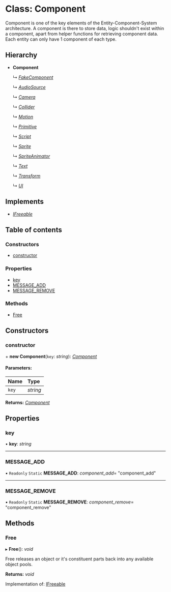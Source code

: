 # Class: Component

Component is one of the key elements of the Entity-Component-System architecture.
A component is there to store data, logic shouldn't exist within
a component, apart from helper functions for retrieving
component data.
Each entity can only have 1 component of each type.

## Hierarchy

* **Component**

  ↳ [*FakeComponent*](fakecomponent.md)

  ↳ [*AudioSource*](audiosource.md)

  ↳ [*Camera*](camera.md)

  ↳ [*Collider*](collider.md)

  ↳ [*Motion*](motion.md)

  ↳ [*Primitive*](primitive.md)

  ↳ [*Script*](script.md)

  ↳ [*Sprite*](sprite.md)

  ↳ [*SpriteAnimator*](spriteanimator.md)

  ↳ [*Text*](text.md)

  ↳ [*Transform*](transform.md)

  ↳ [*UI*](ui.md)

## Implements

* [*IFreeable*](../interfaces/ifreeable.md)

## Table of contents

### Constructors

- [constructor](component.md#constructor)

### Properties

- [key](component.md#key)
- [MESSAGE\_ADD](component.md#message_add)
- [MESSAGE\_REMOVE](component.md#message_remove)

### Methods

- [Free](component.md#free)

## Constructors

### constructor

\+ **new Component**(`key`: *string*): [*Component*](component.md)

#### Parameters:

Name | Type |
:------ | :------ |
`key` | *string* |

**Returns:** [*Component*](component.md)

## Properties

### key

• **key**: *string*

___

### MESSAGE\_ADD

▪ `Readonly` `Static` **MESSAGE\_ADD**: *component_add*= "component\_add"

___

### MESSAGE\_REMOVE

▪ `Readonly` `Static` **MESSAGE\_REMOVE**: *component_remove*= "component\_remove"

## Methods

### Free

▸ **Free**(): *void*

Free releases an object or it's constituent parts back into any available object pools.

**Returns:** *void*

Implementation of: [IFreeable](../interfaces/ifreeable.md)
